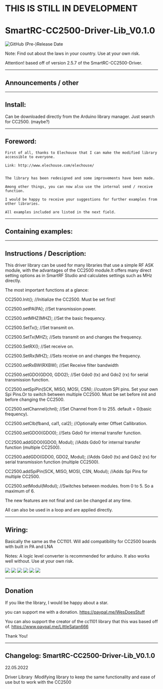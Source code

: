 # THIS IS STILL IN DEVELOPMENT

# SmartRC-CC2500-Driver-Lib_V0.1.0

![GitHub (Pre-)Release Date]()

Note: Find out about the laws in your country.
Use at your own risk.

Attention! based off of version 2.5.7 of the SmartRC-CC2500-Driver.

---------------------------------------------
Announcements / other
---------------------------------------------




---------------------------------------------
Install:
---------------------------------------------

Can be downloaded directly from the Arduino library manager. Just search for CC2500. (maybe?)

---------------------------------------------
Foreword:
---------------------------------------------
  
  
    First of all, thanks to Elechouse that I can make the modified library accessible to everyone.

    Link: http://www.elechouse.com/elechouse/


    The library has been redesigned and some improvements have been made.

    Among other things, you can now also use the internal send / receive function.

    I would be happy to receive your suggestions for further examples from other libraries.

    All examples included are listed in the next field.
  
  
---------------------------------------------
Containing examples:
---------------------------------------------


---------------------------------------------
Instructions / Description:
---------------------------------------------
This driver library can be used for many libraries that use a simple RF ASK module,
with the advantages of the CC2500 module.It offers many direct setting options as in 
SmartRF Studio and calculates settings such as MHz directly.

The most important functions at a glance:

CC2500.Init();		//Initialize the CC2500. Must be set first!

CC2500.setPA(PA);		//Set transmission power.

CC2500.setMHZ(MHZ);		//Set the basic frequency.

CC2500.SetTx();		//Set transmit on. 

CC2500.SetTx(MHZ);		//Sets transmit on and changes the frequency.

CC2500.SetRX();		//Set receive on.

CC2500.SetRx(MHZ);		//Sets receive on and changes the frequency.

CC2500.setRxBW(RXBW);		//Set Receive filter bandwidth		

CC2500.setGDO(GDO0, GDO2); 	//Set Gdo0 (tx) and Gdo2 (rx) for serial transmission function.


CC2500.setSpiPin(SCK, MISO, MOSI, CSN); //custom SPI pins. Set your own Spi Pins.Or to switch between multiple CC2500. Must be set before init and before changing the CC2500.

CC2500.setChannel(chnl); 	//Set Channel from 0 to 255. default = 0(basic frequency).

CC2500.setClb(fband, cal1, cal2); //Optionally enter Offset Callibration.

CC2500.setGDO0(GDO0);         //Sets Gdo0 for internal transfer function.

CC2500.addGDO0(GDO0, Modul);	//Adds Gdo0 for internal transfer function (multiple CC2500).

CC2500.addGDO(GDO0, GDO2, Modul);  //Adds Gdo0 (tx) and Gdo2 (rx) for serial transmission function (multiple CC2500).

CC2500.addSpiPin(SCK, MISO, MOSI, CSN, Modul);  //Adds Spi Pins for multiple CC2500.

CC2500.setModul(Modul);  //Switches between modules. from 0 to 5. So a maximum of 6.


The new features are not final and can be changed at any time.

All can also be used in a loop and are applied directly.

---------------------------------------------
Wiring:
---------------------------------------------

Basically the same as the CC1101. Will add compatibility for CC2500 boards with built in PA and LNA

Notes: A logic level converter is recommended for arduino. It also works well without. Use at your own risk.

<img src="https://github.com/LSatan/SmartRC-CC2500-Driver-Lib/blob/master/img/Nano_CC1101.png"/>

<img src="https://github.com/LSatan/SmartRC-CC2500-Driver-Lib/blob/master/img/MEGA_CC1101.png"/>

<img src="https://github.com/LSatan/SmartRC-CC2500-Driver-Lib/blob/master/img/Esp8266_CC1101.png"/>

<img src="https://github.com/LSatan/SmartRC-CC2500-Driver-Lib/blob/master/img/Esp32_CC1101.png"/>

<img src="https://github.com/LSatan/SmartRC-CC2500-Driver-Lib/blob/master/img/TXS0108E_CC1101.png"/>

<img src="https://github.com/LSatan/SmartRC-CC2500-Driver-Lib/blob/master/img/Wiring_CC1101.png"/>

---------------------------------------------
Donation
---------------------------------------------

If you like the library, I would be happy about a star.

you can support me with a donation.
https://paypal.me/WesDoesStuff

You can also support the creator of the cc1101 library that this was based off of.
https://www.paypal.me/LittleSatan666

Thank You!

---------------------------------------------
Changelog: SmartRC-CC2500-Driver-Lib_V0.1.0
---------------------------------------------
22.05.2022

Driver Library		:Modifying library to keep the same functionality and ease of use but to work with the CC2500


